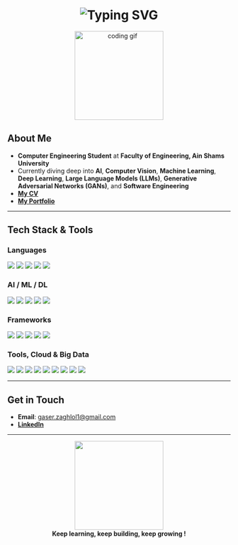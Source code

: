 <h1 align="center">
  <img src="https://readme-typing-svg.herokuapp.com?size=38&duration=4000&color=00A3FF&center=true&vCenter=true&width=600&lines=Hi+there%2C+I'm+Gaser+👋" alt="Typing SVG">
</h1>

<p align="center">
  <img src="https://media.giphy.com/media/f3iwJFOVOwuy7K6FFw/giphy.gif" width="200" alt="coding gif"/>
</p>


##  About Me

-  **Computer Engineering Student** at **Faculty of Engineering, Ain Shams University**
-  Currently diving deep into **AI**, **Computer Vision**, **Machine Learning**, **Deep Learning**, **Large Language Models (LLMs)**, **Generative Adversarial Networks (GANs)**, and **Software Engineering**
-  [**My CV**](https://drive.google.com/drive/folders/1M_yy9yjjR3gWq3Y65crUA7KiMAk5KWXv)
-  [**My Portfolio**](https://gaserzaghloul.github.io/gaserzaghloul/)

---

##  Tech Stack & Tools

###  Languages
<p>
  <img src="https://img.shields.io/badge/C++-00599C?style=for-the-badge&logo=cplusplus&logoColor=white"/>
  <img src="https://img.shields.io/badge/Python-3776AB?style=for-the-badge&logo=python&logoColor=white"/>
  <img src="https://img.shields.io/badge/Java-007396?style=for-the-badge&logo=openjdk&logoColor=white"/>
  <img src="https://img.shields.io/badge/SQL-003B57?style=for-the-badge&logo=mysql&logoColor=white"/>
  <img src="https://img.shields.io/badge/JavaScript-F7E01D?style=for-the-badge&logo=javascript&logoColor=black"/>
</p>

###  AI / ML / DL
<p>
  <img src="https://img.shields.io/badge/Scikit--Learn-F7931E?style=for-the-badge&logo=scikitlearn&logoColor=white"/>
  <img src="https://img.shields.io/badge/TensorFlow-FF6F00?style=for-the-badge&logo=tensorflow&logoColor=white"/>
  <img src="https://img.shields.io/badge/Keras-D00000?style=for-the-badge&logo=keras&logoColor=white"/>
  <img src="https://img.shields.io/badge/PyTorch-EE4C2C?style=for-the-badge&logo=pytorch&logoColor=white"/>
  <img src="https://img.shields.io/badge/OpenCV-5C3EE8?style=for-the-badge&logo=opencv&logoColor=white"/>
</p>

###  Frameworks
<p>
  <img src="https://img.shields.io/badge/HTML5-E34F26?style=for-the-badge&logo=html5&logoColor=white"/>
  <img src="https://img.shields.io/badge/CSS3-1572B6?style=for-the-badge&logo=css3&logoColor=white"/>
  <img src="https://img.shields.io/badge/Flask-000000?style=for-the-badge&logo=flask&logoColor=white"/>
  <img src="https://img.shields.io/badge/Django-092E20?style=for-the-badge&logo=django&logoColor=white"/>
  <img src="https://img.shields.io/badge/Node.js-339933?style=for-the-badge&logo=nodedotjs&logoColor=white"/>
</p>

###  Tools, Cloud & Big Data
<p>
  <img src="https://img.shields.io/badge/Selenium-43B02A?style=for-the-badge&logo=selenium&logoColor=white"/>
  <img src="https://img.shields.io/badge/Jira-0052CC?style=for-the-badge&logo=jira&logoColor=white"/>
  <img src="https://img.shields.io/badge/Matplotlib-11557C?style=for-the-badge&logo=matplotlib&logoColor=white"/>
  <img src="https://img.shields.io/badge/Pandas-150458?style=for-the-badge&logo=pandas&logoColor=white"/>
  <img src="https://img.shields.io/badge/NumPy-013243?style=for-the-badge&logo=numpy&logoColor=white"/>
  <img src="https://img.shields.io/badge/Docker-2496ED?style=for-the-badge&logo=docker&logoColor=white"/>
  <img src="https://img.shields.io/badge/AWS-232F3E?style=for-the-badge&logo=amazonaws&logoColor=white"/>
  <img src="https://img.shields.io/badge/Hadoop-FF9900?style=for-the-badge&logo=apachehadoop&logoColor=black"/>
  <img src="https://img.shields.io/badge/Apache%20Spark-E25A1C?style=for-the-badge&logo=apachespark&logoColor=white"/>
</p>

---

## Get in Touch

-  **Email**: [gaser.zaghlol1@gmail.com](mailto:gaser.zaghlol1@gmail.com)
-  [**LinkedIn**](https://www.linkedin.com)

---

<p align="center">
  <img src="https://media.giphy.com/media/3o7bu3XilJ5BOiSGic/giphy.gif" width="200"/>
  <br>
  <b>Keep learning, keep building, keep growing ! </b>
</p>
